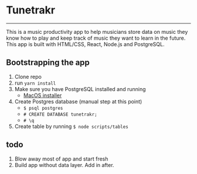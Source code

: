 # Tunetrakr

---

This is a music productivity app to help musicians store data on music they know how to play and keep track of music they want to learn in the future.
This app is built with HTML/CSS, React, Node.js and PostgreSQL.

## Bootstrapping the app

1. Clone repo
2. run `yarn install`
3. Make sure you have PostgreSQL installed and running
	- [MacOS installer](http://postgresapp.com/)
4. Create Postgres database (manual step at this point)
	- `$ psql postgres`
	- `# CREATE DATABASE tunetrakr;`
	- `# \q`
5. Create table by running `$ node scripts/tables`

## todo

1. Blow away most of app and start fresh
2. Build app without data layer. Add in after.
